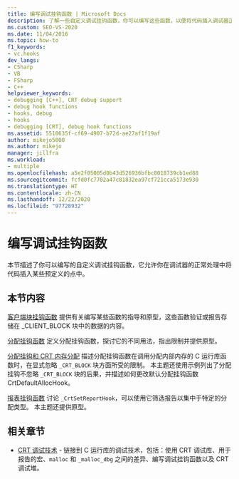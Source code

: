 ```yaml
---
title: 编写调试挂钩函数 | Microsoft Docs
description: 了解一些自定义调试挂钩函数，你可以编写这些函数，以便将代码插入调试器正常处理过程中的预定义点。
ms.custom: SEO-VS-2020
ms.date: 11/04/2016
ms.topic: how-to
f1_keywords:
- vc.hooks
dev_langs:
- CSharp
- VB
- FSharp
- C++
helpviewer_keywords:
- debugging [C++], CRT debug support
- debug hook functions
- hooks, debug
- hooks
- debugging [CRT], debug hook functions
ms.assetid: 5510635f-cf69-4907-b72d-ae27af1f19af
author: mikejo5000
ms.author: mikejo
manager: jillfra
ms.workload:
- multiple
ms.openlocfilehash: a5e2f05005d0b43d526936bfbc8018739cb1ed88
ms.sourcegitcommit: fcfd0fc7702a47c81832ea97cf721cca5173e930
ms.translationtype: HT
ms.contentlocale: zh-CN
ms.lasthandoff: 12/22/2020
ms.locfileid: "97728932"
---
```

# <a name="debug-hook-function-writing"></a>编写调试挂钩函数
本节描述了你可以编写的自定义调试挂钩函数，它允许你在调试器的正常处理中将代码插入某些预定义的点中。

## <a name="in-this-section"></a>本节内容
 [客户端块挂钩函数](../debugger/client-block-hook-functions.md) 提供有关编写某些函数的指导和原型，这些函数验证或报告存储在 _CLIENT_BLOCK 块中的数据的内容。

 [分配挂钩函数](../debugger/allocation-hook-functions.md) 定义分配挂钩函数，探讨它的不同用法，指出限制并提供原型。

 [分配挂钩和 CRT 内存分配](../debugger/allocation-hooks-and-c-run-time-memory-allocations.md) 描述分配挂钩函数在调用分配内部内存的 C 运行库函数时，在显式忽略 `_CRT_BLOCK` 块方面所受的限制。 本主题还使用示例列出了分配挂钩不忽略 `_CRT_BLOCK` 块的后果，并描述如何更改默认分配挂钩函数 CrtDefaultAllocHook。

 [报表挂钩函数](../debugger/report-hook-functions.md) 讨论 `_CrtSetReportHook`，可以使用它筛选报告以集中于特定的分配类型。 本主题还提供原型。

## <a name="related-sections"></a>相关章节

- [CRT 调试技术](../debugger/crt-debugging-techniques.md) - 链接到 C 运行库的调试技术，包括：使用 CRT 调试库、用于报告的宏、`malloc` 和 `_malloc_dbg` 之间的差异、编写调试挂钩函数以及 CRT 调试堆。